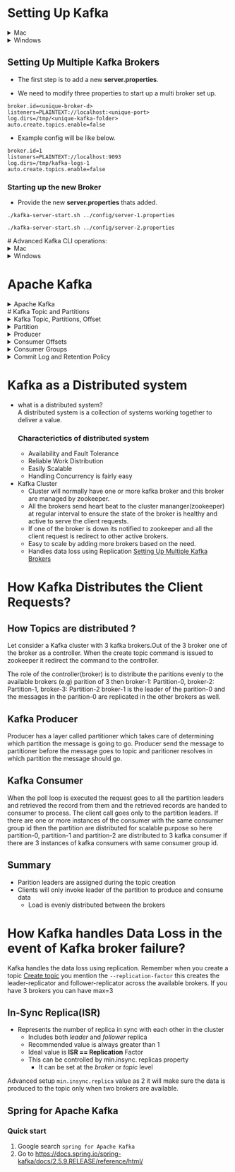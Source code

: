 # Setting Up Kafka

<details><summary>Mac</summary>
<p>

  - Make sure you are navigated inside the bin directory.

## Start Zookeeper and Kafka Broker

-   Start up the Zookeeper.

```
./zookeeper-server-start.sh ../config/zookeeper.properties
```

- Add the below properties in the server.properties

```
listeners=PLAINTEXT://localhost:9092
auto.create.topics.enable=false
```

-   Start up the Kafka Broker

```
./kafka-server-start.sh ../config/server.properties
```

## How to create a topic?

```
./kafka-topics.sh --create --topic test-topic -zookeeper localhost:2181 --replication-factor 3 --partitions 4
```

## How to instantiate a Console Producer?

### Without Key

```
./kafka-console-producer.sh --broker-list localhost:9092 --topic test-topic
```

### With Key

```
./kafka-console-producer.sh --broker-list localhost:9092 --topic test-topic --property "key.separator=-" --property "parse.key=true"
```

## How to instantiate a Console Consumer?

### Without Key

```
./kafka-console-consumer.sh --bootstrap-server localhost:9092 --topic test-topic --from-beginning
```

### With Key

```
./kafka-console-consumer.sh --bootstrap-server localhost:9092 --topic test-topic --from-beginning -property "key.separator= - " --property "print.key=true"
```

### With Consumer Group

```
./kafka-console-consumer.sh --bootstrap-server localhost:9092 --topic test-topic --group <group-name>
```
</p>

</details>

<details><summary>Windows</summary>
<p>

- Make sure you are inside the **bin/windows** directory.

## Start Zookeeper and Kafka Broker

-   Start up the Zookeeper.

```
zookeeper-server-start.bat ..\..\config\zookeeper.properties
```

-   Start up the Kafka Broker.

```
kafka-server-start.bat ..\..\config\server.properties
```

## How to create a topic ?

```
kafka-topics.bat --create --topic test-topic -zookeeper localhost:2181 --replication-factor 1 --partitions 4
```

## How to instantiate a Console Producer?

### Without Key

```
kafka-console-producer.bat --broker-list localhost:9092 --topic test-topic
```

### With Key

```
kafka-console-producer.bat --broker-list localhost:9092 --topic test-topic --property "key.separator=-" --property "parse.key=true"
```

## How to instantiate a Console Consumer?

### Without Key

```
kafka-console-consumer.bat --bootstrap-server localhost:9092 --topic test-topic --from-beginning
```

### With Key

```
kafka-console-consumer.bat --bootstrap-server localhost:9092 --topic test-topic --from-beginning -property "key.separator= - " --property "print.key=true"
```

### With Consumer Group

```
kafka-console-consumer.bat --bootstrap-server localhost:9092 --topic test-topic --group <group-name>
```
</p>

</details>

## Setting Up Multiple Kafka Brokers

- The first step is to add a new **server.properties**.

- We need to modify three properties to start up a multi broker set up.

```properties
broker.id=<unique-broker-d>
listeners=PLAINTEXT://localhost:<unique-port>
log.dirs=/tmp/<unique-kafka-folder>
auto.create.topics.enable=false
```

- Example config will be like below.

```properties
broker.id=1
listeners=PLAINTEXT://localhost:9093
log.dirs=/tmp/kafka-logs-1
auto.create.topics.enable=false
```

### Starting up the new Broker

- Provide the new **server.properties** thats added.

```
./kafka-server-start.sh ../config/server-1.properties
```

```
./kafka-server-start.sh ../config/server-2.properties
```
</p></details>
# Advanced Kafka CLI operations:

<details><summary>Mac</summary>
<p>

## List the topics in a cluster

```
./kafka-topics.sh --zookeeper localhost:2181 --list
```

## Describe topic

- The below command can be used to describe all the topics.

```
./kafka-topics.sh --zookeeper localhost:2181 --describe
```

- The below command can be used to describe a specific topic.

```
./kafka-topics.sh --zookeeper localhost:2181 --describe --topic <topic-name>
```

## Alter the min insync replica
```
./kafka-topics.sh --alter --zookeeper localhost:2181 --topic library-events --config min.insync.replicas=2
```

## Delete a topic

```
./kafka-topics.sh --zookeeper localhost:2181 --delete --topic test-topic
```
## How to view consumer groups

```
./kafka-consumer-groups.sh --bootstrap-server localhost:9092 --list
```

### Consumer Groups and their Offset

```
./kafka-consumer-groups.sh --bootstrap-server localhost:9092 --describe --group console-consumer-27773
```

## Viewing the Commit Log

```
./kafka-run-class.sh kafka.tools.DumpLogSegments --deep-iteration --files /tmp/kafka-logs/test-topic-0/00000000000000000000.log
```

## Setting the Minimum Insync Replica

```
./kafka-configs.sh --alter --zookeeper localhost:2181 --entity-type topics --entity-name test-topic --add-config min.insync.replicas=2
```
</p>
</details>


<details><summary>Windows</summary>
<p>

- Make sure you are inside the **bin/windows** directory.

## List the topics in a cluster

```
kafka-topics.bat --zookeeper localhost:2181 --list
```

## Describe topic

- The below command can be used to describe all the topics.

```
kafka-topics.bat --zookeeper localhost:2181 --describe
```

- The below command can be used to describe a specific topic.

```
kafka-topics.bat --zookeeper localhost:2181 --describe --topic <topic-name>
```

## Alter the min insync replica
```
kafka-topics.bat --alter --zookeeper localhost:2181 --topic library-events --config min.insync.replicas=2
```


## Delete a topic

```
kafka-topics.bat --zookeeper localhost:2181 --delete --topic <topic-name>
```


## How to view consumer groups

```
kafka-consumer-groups.bat --bootstrap-server localhost:9092 --list
```

### Consumer Groups and their Offset

```
kafka-consumer-groups.bat --bootstrap-server localhost:9092 --describe --group console-consumer-27773
```

## Viewing the Commit Log

```
kafka-run-class.bat kafka.tools.DumpLogSegments --deep-iteration --files /tmp/kafka-logs/test-topic-0/00000000000000000000.log
```
</p>
</details>

# Apache Kafka
<details><summary>Apache Kafka</summary>
</details>  
# Kafka Topic and Partitions
<details><summary>Kafka Topic, Partitions, Offset</summary>

- Kafka Topic is an entity in Kafka broker
- A Kafka broker can have as many topics as it can
- Topics are split in partition(e.g max 100 partitions)
- Support any kind of message format(JSON, AVRO, txt, binary)
- Kafka topics are immutable: once data is written to a partition, it cannot be changed(immutability).
- The default data retention period is 1 week
- Order of the message is guaranted within the partition
- Data is assigned randomly to a partition unless a key is provided
- Kafka producer and consumer uses topic to publish and consume messages from a topic
- The Offset of the partition is keep increment as and when the messages are coming to partition, the offset 3 in partition 0 is different from in partition 1
- An topic name is used to publish and consume message from a topic
- Consumer polls the broker using topic name to consume message at a regular interval
- Once publisher publish the message using topic name the message resides in topic and consumer polls continueously for new message using the topic name.
- Eventhough the message is read by the consumer the message still resides inside the topic depending on the retention period.

</details>
<details><summary>Partition</summary>

- Partition is where the message lives inside the topic
- Each topic will be created with 1 or more paritions
- The paritions have significant effect on scaleable message consumptions.
- Each parition is an ordered, immutable sequence of records
- Each record is assgined a sequential number called **offset**
an offset is created once an message/record is published in a topic.
- Each partition is independent of each other.
- Ordering is guaranteed only at the partition level. if you usecase if you would like publish and read record at certain order then you have to publish the record in the same paritions.
- All the records are persisted in a commit log in the file system where kafka is installed. its a distributed log file.

</details>
<details>
  <summary>Producer</summary>
  - Producer write data to topics parition
  - Producer knows to which partition  to write to (and which kafka broker has it)
  - Incase of Kafka failure, producers will automatically recovery
  - If key==null data is sent round robin(i.e) Partition 0, and 1
  - If key != null, then all the msg for that key are sent to the same partition(hashing)
  - A key typically   sent if you need message ordering for a specific field (ex: consignment id)
</details>
<details><summary>Consumer Offsets</summary>

- Consumer have three options to read
    -  from-beginning
    -  latest
    -  specific offset (possible only through programatically or through KafkaCat)
 -  consumer offsets are stored under an internal kafka topic(__consumer_offsets) with a groupid
 -  consumer offsets behaves like a bookmark for the consumer to start reading the messages from the point it left off.
 
</details>
<details><summary>Consumer Groups</summary>
 
  - *group.id* is mandatory
  - *group.id* plays a major role when it comes to scalable message consumption.
  - Consumer Groups are used for scalable message consumption
  - Each different application will have a unique consumer group
  - who manages the consumer group?
    - Kafka Broker manages the consumer-groups
    - Kafka Broker acts as a Group Co-ordinator
  - To list kafka consumer
  > ./kafka-consumer-groups.sh --bootstrap-server localhost:9092 --list
</details>
<details><summary>Commit Log and Retention Policy</summary>
 
 - *Commit Log*
   - when a publisher publishes a message to a kafka topic the message in commit to a log file this log file config path (*`log.dir`*) is configured in `server.properties`
   - Every partition will have its own partition commit log file and this log files are stored in kafka broker installed machine.
   - A consumer can read records which are committed in the log files and the messages are written in byte format in the log file.
- *Retention Policy*
  - Determines how long the message is displayed ?
  - Configured using the property *`log.retention.hours`* in server.properties
</details>

# Kafka as a Distributed system
- what is a distributed system?</br>
  A distributed system is a collection of systems working together to deliver a value.</br>
  ### Characterictics of distributed system
  - Availability and Fault Tolerance
  - Reliable Work Distribution
  - Easily Scalable
  - Handling Concurrency is fairly easy
- Kafka Cluster
  - Cluster will normally have one or more kafka broker and this broker are managed by zookeeper.
  - All the brokers send heart beat to the cluster mananger(zookeeper) at regular interval to ensure the state of the broker is healthy and active to serve the client requests.
  - If one of the broker is down its notified to zookeeper and all the client request is redirect to other active brokers.
  - Easy to scale by adding more brokers based on the need.
  - Handles data loss using Replication
[Setting Up Multiple Kafka Brokers](#-Setting-Up-Multiple-Kafka-Brokers)

# How Kafka Distributes the Client Requests?
## How Topics are distributed ?
Let consider a Kafka cluster with 3 kafka brokers.Out of the 3 broker one of the broker as a controller. When the create topic command is issued to zookeeper it redirect the command to the controller.

The role of the controller(broker) is to distribute the paritions evenly to the available brokers (e.g) parition of 3 then broker-1: Partition-0, broker-2: Partition-1, broker-3: Partition-2
broker-1 is the leader of the parition-0 and the messages in the parition-0 are replicated in the other brokers as well.

## Kafka Producer
Producer has a layer called partitioner which takes care of determining which partition the message is going to go. Producer send the message to partitioner before the message goes to topic and paritioner resolves in which partition the message should go.

## Kafka Consumer
When the poll loop is executed the request goes to all the partition leaders and retrieved the record from them and the retrieved records are handed to consumer to process.
The client call goes only to the partition leaders. If there are one or more instances of the consumer with the same consumer group id then the partition are distributed for scalable purpose so here partition-0, partition-1 and partition-2 are distributed to 3 kafka consumer if there are 3 instances of kafka consumers with same consumer group id.

## Summary
- Parition leaders are assigned during the topic creation
- Clients will only invoke leader of the partition to produce and consume data
  - Load is evenly distributed between the brokers

# How Kafka handles Data Loss in the event of Kafka broker failure? 
Kafka handles the data loss using replication. Remember when you create a topic [Create topic](#-How-to-create-a-topic?) you mention the  `--replication-factor` this creates the leader-replicator and follower-replicator across the available brokers. If you have 3 brokers you can have max=3 

## In-Sync Replica(ISR)
- Represents the number of replica in sync with each other in the cluster
  - Includes both *leader* and *follower* replica
  - Recommended value is always greater than 1
  - Ideal value is **ISR == Replication** Factor
  - This can be controlled by min.insync. replicas property
    - It can be set at the *broker* or *topic* level

Advanced setup `min.insync.replica` value as 2 it will make sure the data is produced to the topic only when two brokers are available.

## Spring for Apache Kafka
### Quick start
1. Google search `spring for Apache Kafka`
2. Go to https://docs.spring.io/spring-kafka/docs/2.5.9.RELEASE/reference/html/
